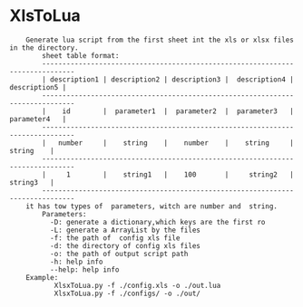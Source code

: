 # XlsToLua

        Generate lua script from the first sheet int the xls or xlsx files in the directory.
            sheet table format:           
            ------------------------------------------------------------------------------
            | description1 | description2 | description3 |  description4 |  description5 |
            ------------------------------------------------------------------------------
            |    id        |  parameter1  |  parameter2  |  parameter3   |  parameter4   |
            ------------------------------------------------------------------------------
            |   number     |    string    |    number    |    string     |     string    |          
            ------------------------------------------------------------------------------
            |     1        |    string1   |    100       |     string2   |     string3   |
            ------------------------------------------------------------------------------
        it has tow types of  parameters, witch are number and  string.             
            Parameters:
              -D: generate a dictionary,which keys are the first ro
              -L: generate a ArrayList by the files
              -f: the path of  config xls file
              -d: the directory of config xls files
              -o: the path of output script path 
              -h: help info
              --help: help info
        Example:
               XlsxToLua.py -f ./config.xls -o ./out.lua
               XlsxToLua.py -f ./configs/ -o ./out/